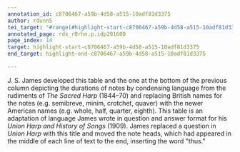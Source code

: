 ```yaml
---
annotation_id: c8706467-a59b-4d58-a515-10adf81d3375
author: rdunn5
tei_target: "#range(#highlight-start-c8706467-a59b-4d58-a515-10adf81d3375, #highlight-end-c8706467-a59b-4d58-a515-10adf81d3375)"
annotated_page: rdx_r8rhn.p.idp291600
page_index: 14
target: highlight-start-c8706467-a59b-4d58-a515-10adf81d3375
end_target: highlight-end-c8706467-a59b-4d58-a515-10adf81d3375

---
```

J. S. James developed this table and the one at the bottom of the previous column depicting the durations of notes by condensing language from the rudiments of *The Sacred Harp* (1844–70) and replacing British names for the notes (e.g. semibreve, minim, crotchet, quaver) with the newer American names (e.g. whole, half, quarter, eighth). This table is an adaptation of language James wrote in question and answer format for his *Union Harp and History of Songs* (1909). James replaced a question in *Union Harp* with this title and moved the note heads, which had appeared in the middle of each line of text to the end, inserting the word "thus."